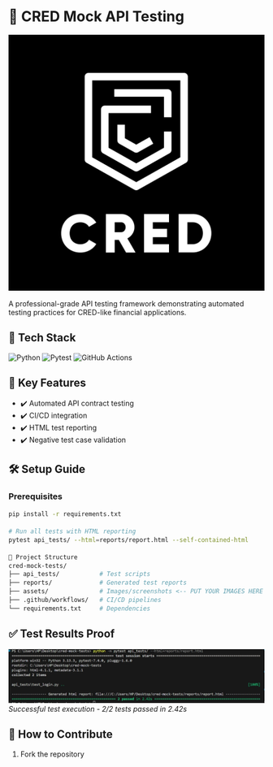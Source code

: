 # 🚀 CRED Mock API Testing 

![Project Banner](https://github.com/Jerin2004/cred-mock-tests/blob/main/cc.png) <!-- Add your banner image here -->

A professional-grade API testing framework demonstrating automated testing practices for CRED-like financial applications.

## 🧰 Tech Stack
![Python](https://img.shields.io/badge/Python-3.13%2B-blue)
![Pytest](https://img.shields.io/badge/Pytest-7.4.0-green)
![GitHub Actions](https://img.shields.io/badge/CI/CD-GitHub_Actions-orange)

## 📌 Key Features
- ✔️ Automated API contract testing
- ✔️ CI/CD integration
- ✔️ HTML test reporting
- ✔️ Negative test case validation

## 🛠️ Setup Guide

### Prerequisites
```bash
pip install -r requirements.txt

# Run all tests with HTML reporting
pytest api_tests/ --html=reports/report.html --self-contained-html

📂 Project Structure
cred-mock-tests/
├── api_tests/           # Test scripts
├── reports/             # Generated test reports
├── assets/              # Images/screenshots <-- PUT YOUR IMAGES HERE
├── .github/workflows/   # CI/CD pipelines
└── requirements.txt     # Dependencies
```
## ✅ Test Results Proof
![Passing Tests Screenshot](https://github.com/Jerin2004/cred-mock-tests/blob/main/pass.jpg)
*Successful test execution - 2/2 tests passed in 2.42s*

## 🤝 How to Contribute
1. Fork the repository



